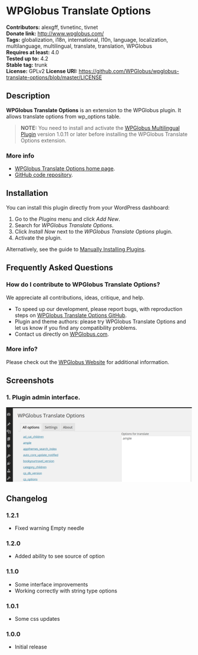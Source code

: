 # WPGlobus Translate Options #
**Contributors:** alexgff, tivnetinc, tivnet  
**Donate link:** http://www.wpglobus.com/  
**Tags:** globalization, i18n, international, l10n, language, localization, multilanguage, multilingual, translate, translation, WPGlobus  
**Requires at least:** 4.0  
**Tested up to:** 4.2  
**Stable tag:** trunk  
**License:** GPLv2
**License URI:** https://github.com/WPGlobus/wpglobus-translate-options/blob/master/LICENSE  

## Description ##

**WPGlobus Translate Options** is an extension to the WPGlobus plugin. It allows translate options from wp_options table.

> **NOTE:** You need to install and activate the [WPGlobus Multilingual Plugin](https://wordpress.org/plugins/wpglobus/) version 1.0.11 or later before installing the WPGlobus Translate Options extension.

### More info ###

* [WPGlobus Translate Options home page](http://www.wpglobus.com/add-ons/wpglobus-translate-options/).
* [GitHub code repository](https://github.com/WPGlobus/wpglobus-translate-options).

## Installation ##

You can install this plugin directly from your WordPress dashboard:

1. Go to the *Plugins* menu and click *Add New*.
1. Search for *WPGlobus Translate Options*.
1. Click *Install Now* next to the *WPGlobus Translate Options* plugin.
1. Activate the plugin.

Alternatively, see the guide to [Manually Installing Plugins](http://codex.wordpress.org/Managing_Plugins#Manual_Plugin_Installation).

## Frequently Asked Questions ##

### How do I contribute to WPGlobus Translate Options? ###

We appreciate all contributions, ideas, critique, and help.

* To speed up our development, please report bugs, with reproduction steps on [WPGlobus Translate Options GitHub](https://github.com/WPGlobus/wpglobus-translate-options).
* Plugin and theme authors: please try WPGlobus Translate Options and let us know if you find any compatibility problems.
* Contact us directly on [WPGlobus.com](http://www.wpglobus.com/contact-us/).

### More info? ###

Please check out the [WPGlobus Website](http://www.wpglobus.com/extensions-archive/extension-translate-options-archive/) for additional information.

## Screenshots ##

### 1. Plugin admin interface. ###
![Plugin admin interface.](https://raw.githubusercontent.com/WPGlobus/wpglobus-translate-options/master/assets/screenshot-2.png)


## Changelog ##

### 1.2.1 ###
* Fixed warning Empty needle

### 1.2.0 ###
* Added ability to see source of option

### 1.1.0 ###
* Some interface improvements
* Working correctly with string type options

### 1.0.1 ###
* Some css updates

### 1.0.0 ###
* Initial release
